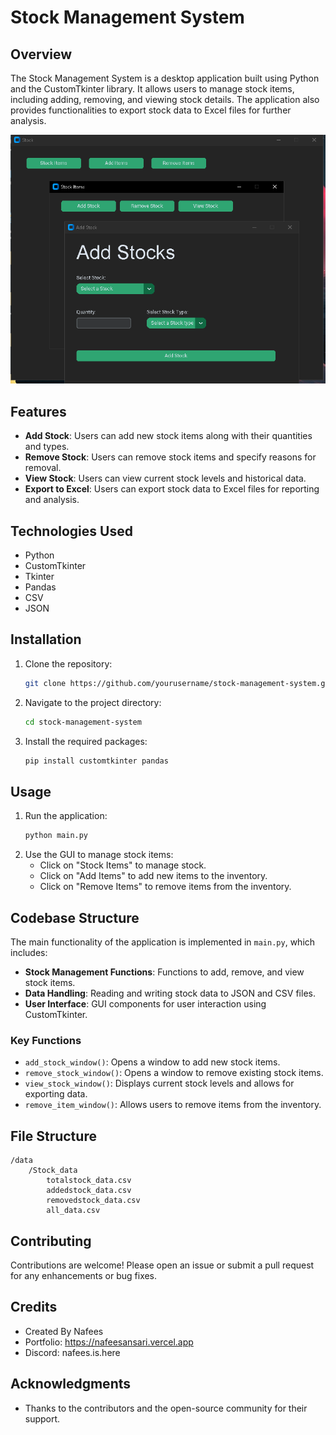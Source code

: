 # Stock Management System

## Overview
The Stock Management System is a desktop application built using Python and the CustomTkinter library. It allows users to manage stock items, including adding, removing, and viewing stock details. The application also provides functionalities to export stock data to Excel files for further analysis.

![Overview Image](data/Images/image.png)


## Features
- **Add Stock**: Users can add new stock items along with their quantities and types.
- **Remove Stock**: Users can remove stock items and specify reasons for removal.
- **View Stock**: Users can view current stock levels and historical data.
- **Export to Excel**: Users can export stock data to Excel files for reporting and analysis.

## Technologies Used
- Python
- CustomTkinter
- Tkinter
- Pandas
- CSV
- JSON

## Installation
1. Clone the repository:
   ```bash
   git clone https://github.com/yourusername/stock-management-system.git
   ```
2. Navigate to the project directory:
   ```bash
   cd stock-management-system
   ```
3. Install the required packages:
   ```bash
   pip install customtkinter pandas
   ```

## Usage
1. Run the application:
   ```bash
   python main.py
   ```
2. Use the GUI to manage stock items:
   - Click on "Stock Items" to manage stock.
   - Click on "Add Items" to add new items to the inventory.
   - Click on "Remove Items" to remove items from the inventory.

## Codebase Structure
The main functionality of the application is implemented in `main.py`, which includes:
- **Stock Management Functions**: Functions to add, remove, and view stock items.
- **Data Handling**: Reading and writing stock data to JSON and CSV files.
- **User Interface**: GUI components for user interaction using CustomTkinter.

### Key Functions
- `add_stock_window()`: Opens a window to add new stock items.
- `remove_stock_window()`: Opens a window to remove existing stock items.
- `view_stock_window()`: Displays current stock levels and allows for exporting data.
- `remove_item_window()`: Allows users to remove items from the inventory.

## File Structure
```
/data
    /Stock_data
        totalstock_data.csv
        addedstock_data.csv
        removedstock_data.csv
        all_data.csv
```

## Contributing
Contributions are welcome! Please open an issue or submit a pull request for any enhancements or bug fixes.

## Credits
- Created By Nafees
- Portfolio: https://nafeesansari.vercel.app
- Discord: nafees.is.here 

## Acknowledgments
- Thanks to the contributors and the open-source community for their support.
